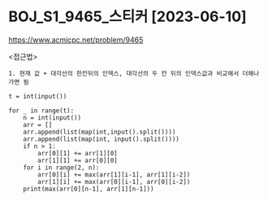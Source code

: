 # BOJ_S1_9465_스티커 [2023-06-10]
https://www.acmicpc.net/problem/9465

<접근법>
``` 
1. 현재 값 + 대각선의 한칸뒤의 인덱스, 대각선의 두 칸 뒤의 인덱스값과 비교해서 더해나가면 됨
```

```
t = int(input())

for _ in range(t):
    n = int(input())
    arr = []
    arr.append(list(map(int,input().split())))
    arr.append(list(map(int, input().split())))
    if n > 1:
        arr[0][1] += arr[1][0]
        arr[1][1] += arr[0][0]
    for i in range(2, n):
        arr[0][i] += max(arr[1][i-1], arr[1][i-2])
        arr[1][i] += max(arr[0][i-1], arr[0][i-2])
    print(max(arr[0][n-1], arr[1][n-1]))
```

